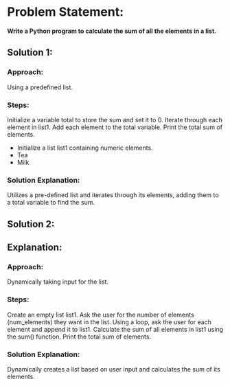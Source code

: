 <h1>Problem Statement:</h1>
<b>Write a Python program to calculate the sum of all the elements in a list.
</b>

<h2>Solution 1:</h2>

<h3>Approach: </h3>Using a predefined list.


<h3>Steps:</h3>

Initialize a variable total to store the sum and set it to 0.
Iterate through each element in list1.
Add each element to the total variable.
Print the total sum of elements.

<ul style="list-style-type:square;">
  <li>Initialize a list list1 containing numeric elements.</li>
  <li>Tea</li>
  <li>Milk</li>
</ul>


<h3>Solution Explanation: </h3>
Utilizes a pre-defined list and iterates through its elements, adding them to a total variable to find the sum.

<h2>Solution 2:</h2>

<h2>Explanation:</h2>
<h3>Approach: </h3>
Dynamically taking input for the list.

<h3>Steps:</h3>
Create an empty list list1.
Ask the user for the number of elements (num_elements) they want in the list.
Using a loop, ask the user for each element and append it to list1.
Calculate the sum of all elements in list1 using the sum() function.
Print the total sum of elements.

<h3>Solution Explanation: </h3>
Dynamically creates a list based on user input and calculates the sum of its elements.


